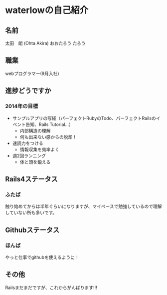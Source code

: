 waterlowの自己紹介
=

名前
-
太田　朗
(Ohta Akira)
おおたろう
たろう

職業
-
webプログラマー(9月入社)

進捗どうですか
-
### 2014年の目標
* サンプルアプリの写経（パーフェクトRubyのTodo、パーフェクトRailsのイベント告知、Rails Tutorial…）
	* 内部構造の理解
	* 何も出来ない感からの脱却！
* 速読力をつける
	* 情報収集を効率よく
* 週2回ランニング
	* 体と頭を鍛える

Rails4ステータス
-
### ふたば
触り始めてからは半年ぐらいになりますが、マイペースで勉強しているので理解していない所も多いです。

Githubステータス
-
### ほんば
やっと仕事でgithubを使えるように！

その他
-
Railsまだまだですが、これからがんばります!!!
